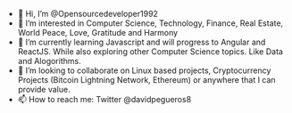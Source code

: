 - 👋 Hi, I’m @Opensourcedeveloper1992
- 👀 I’m interested in Computer Science, Technology, Finance, Real Estate, World Peace, Love, Gratitude and Harmony 
- 🌱 I’m currently learning Javascript and will progress to Angular and ReactJS. While also exploring other Computer Science topics. Like Data and Alogorithms.
- 💞️ I’m looking to collaborate on Linux based projects, Cryptocurrency Projects (Bitcoin Lightning Network, Ethereum) or anywhere that I can provide value.
- 📫 How to reach me: Twitter @davidpegueros8

<!---
Opensourcedeveloper1992/Opensourcedeveloper1992 is a ✨ special ✨ repository because its `README.md` (this file) appears on your GitHub profile.
You can click the Preview link to take a look at your changes.
--->
